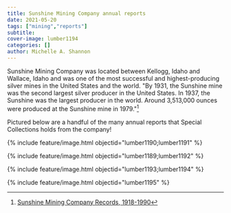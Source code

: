 ```yaml
---
title: Sunshine Mining Company annual reports
date: 2021-05-20
tags: ["mining","reports"]
subtitle: 
cover-image: lumber1194
categories: []
author: Michelle A. Shannon
---
```


Sunshine Mining Company was located between Kellogg, Idaho and Wallace, Idaho and was one of the most successful and highest-producing silver mines in the United States and the world. "By 1931, the Sunshine mine was the second largest silver producer in the United States. In 1937, the Sunshine was the largest producer in the world. Around 3,513,000 ounces were produced at the Sunshine mine in 1979."[^1]

Pictured below are a handful of the many annual reports that Special Collections holds from the company!

{% include feature/image.html objectid="lumber1190;lumber1191" %}

{% include feature/image.html objectid="lumber1189;lumber1192" %}

{% include feature/image.html objectid="lumber1193;lumber1194" %}

{% include feature/image.html objectid="lumber1195" %}

[^1]: [Sunshine Mining Company Records, 1918-1990](https://archiveswest.orbiscascade.org/ark:/80444/xv217712)